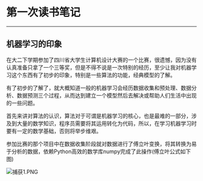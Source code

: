 # 第一次读书笔记 #
---
## 机器学习的印象 ##
在大二下学期参加了四川省大学生计算机设计大赛的一个比赛，很遗憾，因为没有认真准备只拿了一个三等奖，但是不得不说是一次特别的经历，至少让我对机器学习这个东西有了初步的印象，特别是一些算法的功能，经典模型的了解。

有了初步的了解了，就大概知道一般的机器学习会经历数据收集和预处理、数据分析、数据预测三个过程，从而达到建立一个模型然后去解决或帮助人们生活中出现的一些问题。

首先来讲对算法的认识，算法对于可谓是机器学习的核心，也是最难的一部分，涉及到大量的数学知识，程序员需要将其运用转化为代码，所以，在学习机器学习时要有一定的数学基础，否则将举步维艰。

参加比赛的那个项目中在数据收集阶段就对数据进行了傅立叶变换，将其转换为易于分析的数据，依赖Python高效的数学库numpy完成了此操作(傅立叶公式如下图)

![捕获1.PNG](https://github.com/Desir10101000Dj/--/blob/master/image/%E6%8D%95%E8%8E%B71.PNG?raw=true)


